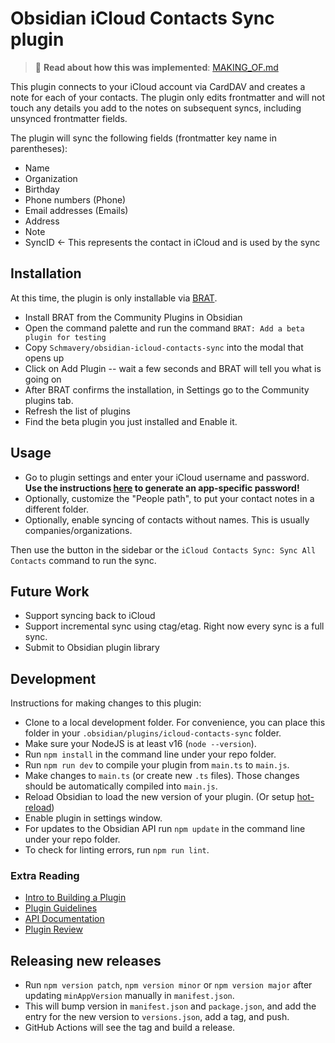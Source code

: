 # Obsidian iCloud Contacts Sync plugin

> 🚀 **Read about how this was implemented**: [MAKING_OF.md](./MAKING_OF.md)

This plugin connects to your iCloud account via CardDAV and creates a note for each of your contacts. The plugin only edits frontmatter
and will not touch any details you add to the notes on subsequent syncs, including unsynced frontmatter fields.

The plugin will sync the following fields (frontmatter key name in parentheses):

- Name
- Organization
- Birthday
- Phone numbers (Phone)
- Email addresses (Emails)
- Address
- Note
- SyncID <- This represents the contact in iCloud and is used by the sync


## Installation

At this time, the plugin is only installable via [BRAT](https://tfthacker.com/BRAT).

- Install BRAT from the Community Plugins in Obsidian
- Open the command palette and run the command `BRAT: Add a beta plugin for testing`
- Copy `Schmavery/obsidian-icloud-contacts-sync` into the modal that opens up
- Click on Add Plugin -- wait a few seconds and BRAT will tell you what is going on
- After BRAT confirms the installation, in Settings go to the Community plugins tab.
- Refresh the list of plugins
- Find the beta plugin you just installed and Enable it.

## Usage

- Go to plugin settings and enter your iCloud username and password. **Use the instructions [here](https://support.apple.com/en-us/HT204397) to generate an app-specific password!**
- Optionally, customize the "People path", to put your contact notes in a different folder.
- Optionally, enable syncing of contacts without names. This is usually companies/organizations.

Then use the button in the sidebar or the `iCloud Contacts Sync: Sync All Contacts` command to run the sync.

## Future Work

- Support syncing back to iCloud
- Support incremental sync using ctag/etag. Right now every sync is a full sync.
- Submit to Obsidian plugin library

## Development

Instructions for making changes to this plugin:

- Clone to a local development folder. For convenience, you can place this folder in your `.obsidian/plugins/icloud-contacts-sync` folder.
- Make sure your NodeJS is at least v16 (`node --version`).
- Run `npm install` in the command line under your repo folder.
- Run `npm run dev` to compile your plugin from `main.ts` to `main.js`.
- Make changes to `main.ts` (or create new `.ts` files). Those changes should be automatically compiled into `main.js`.
- Reload Obsidian to load the new version of your plugin. (Or setup [hot-reload](https://github.com/pjeby/hot-reload))
- Enable plugin in settings window.
- For updates to the Obsidian API run `npm update` in the command line under your repo folder.
- To check for linting errors, run `npm run lint`.

### Extra Reading

- [Intro to Building a Plugin](https://docs.obsidian.md/Plugins/Getting+started/Build+a+plugin)
- [Plugin Guidelines](https://docs.obsidian.md/Plugins/Releasing/Plugin+guidelines)
- [API Documentation](https://github.com/obsidianmd/obsidian-api)
- [Plugin Review](https://github.com/obsidianmd/obsidian-releases/blob/master/plugin-review.md)

## Releasing new releases

- Run `npm version patch`, `npm version minor` or `npm version major` after updating `minAppVersion` manually in `manifest.json`.
- This will bump version in `manifest.json` and `package.json`, and add the entry for the new version to `versions.json`, add a tag, and push.
- GitHub Actions will see the tag and build a release.

